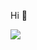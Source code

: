 Hi 👋

<p align="left">  
  <img src="https://count.getloli.com/get/@ligdy7?theme=rule34">
</p>

<!-- 
<div align="left"><img height="200" src="https://github-readme-stats.vercel.app/api?username=ligdy7&show_icons=true" /></div> -->

